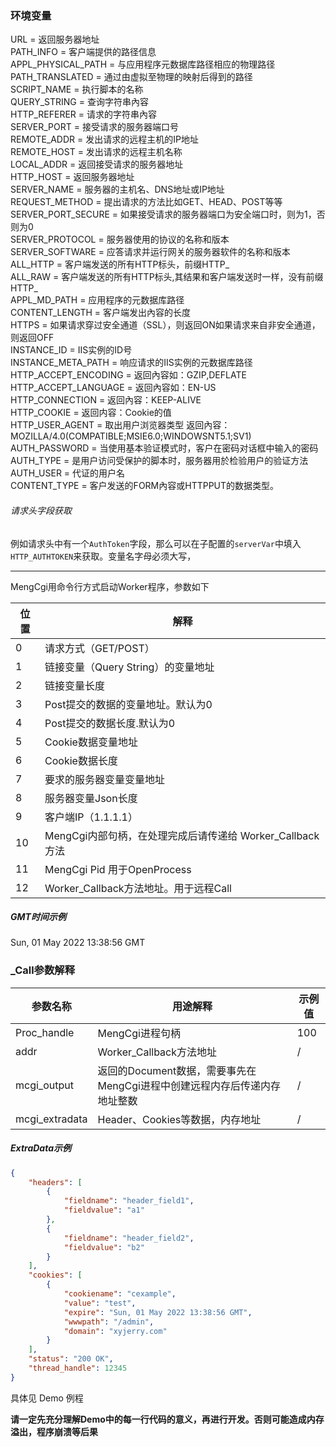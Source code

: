 ### 环境变量

URL = 返回服务器地址   
PATH_INFO = 客户端提供的路径信息   
APPL_PHYSICAL_PATH = 与应用程序元数据库路径相应的物理路径  		   
PATH_TRANSLATED = 通过由虚拟至物理的映射后得到的路径   
SCRIPT_NAME = 执行脚本的名称   
QUERY_STRING = 查询字符串內容   
HTTP_REFERER = 请求的字符串內容   
SERVER_PORT = 接受请求的服务器端口号   
REMOTE_ADDR = 发出请求的远程主机的IP地址   
REMOTE_HOST = 发出请求的远程主机名称   
LOCAL_ADDR = 返回接受请求的服务器地址   
HTTP_HOST = 返回服务器地址  		   
SERVER_NAME = 服务器的主机名、DNS地址或IP地址   
REQUEST_METHOD = 提出请求的方法比如GET、HEAD、POST等等   
SERVER_PORT_SECURE = 如果接受请求的服务器端口为安全端口时，则为1，否则为0   
SERVER_PROTOCOL = 服务器使用的协议的名称和版本   
SERVER_SOFTWARE = 应答请求并运行网关的服务器软件的名称和版本   
ALL_HTTP = 客户端发送的所有HTTP标头，前缀HTTP_   
ALL_RAW = 客户端发送的所有HTTP标头,其结果和客户端发送时一样，没有前缀HTTP_ 		   
APPL_MD_PATH = 应用程序的元数据库路径   
CONTENT_LENGTH = 客户端发出內容的长度   
HTTPS = 如果请求穿过安全通道（SSL），则返回ON如果请求来自非安全通道，则返回OFF   
INSTANCE_ID = IIS实例的ID号   
INSTANCE_META_PATH = 响应请求的IIS实例的元数据库路径   
HTTP_ACCEPT_ENCODING = 返回內容如：GZIP,DEFLATE   
HTTP_ACCEPT_LANGUAGE = 返回內容如：EN-US   
HTTP_CONNECTION = 返回內容：KEEP-ALIVE   
HTTP_COOKIE = 返回内容：Cookie的值   
HTTP_USER_AGENT = 取出用户浏览器类型 返回內容：MOZILLA/4.0(COMPATIBLE;MSIE6.0;WINDOWSNT5.1;SV1) 		   
AUTH_PASSWORD = 当使用基本验证模式时，客户在密码对话框中输入的密码   
AUTH_TYPE = 是用户访问受保护的脚本时，服务器用於检验用户的验证方法   
AUTH_USER = 代证的用户名  
CONTENT_TYPE = 客户发送的FORM內容或HTTPPUT的数据类型。

###### 请求头字段获取

例如请求头中有一个`AuthToken`字段，那么可以在子配置的`serverVar`中填入`HTTP_AUTHTOKEN`来获取。变量名字母必须大写，

----

MengCgi用命令行方式启动Worker程序，参数如下

| 位置 | 解释                                                      |
| ---- | --------------------------------------------------------- |
| 0    | 请求方式（GET/POST）                                      |
| 1    | 链接变量（Query String）的变量地址                        |
| 2    | 链接变量长度                                              |
| 3    | Post提交的数据的变量地址。默认为0                         |
| 4    | Post提交的数据长度.默认为0                                |
| 5    | Cookie数据变量地址                                        |
| 6    | Cookie数据长度                                            |
| 7    | 要求的服务器变量变量地址                                  |
| 8    | 服务器变量Json长度                                        |
| 9    | 客户端IP（1.1.1.1）                                       |
| 10   | MengCgi内部句柄，在处理完成后请传递给 Worker_Callback方法 |
| 11   | MengCgi Pid 用于OpenProcess                               |
| 12   | Worker_Callback方法地址。用于远程Call                     |

##### GMT时间示例

Sun, 01 May 2022 13:38:56 GMT

### _Call参数解释

| 参数名称       | 用途解释                                                     | 示例值 |
| -------------- | ------------------------------------------------------------ | ------ |
| Proc_handle    | MengCgi进程句柄                                              | 100    |
| addr           | Worker_Callback方法地址                                      | /      |
| mcgi_output    | 返回的Document数据，需要事先在MengCgi进程中创建远程内存后传递内存地址整数 | /      |
| mcgi_extradata | Header、Cookies等数据，内存地址                              | /      |

##### ExtraData示例

```Json
{
    "headers": [
        {
            "fieldname": "header_field1",
            "fieldvalue": "a1"
        },
        {
            "fieldname": "header_field2",
            "fieldvalue": "b2"
        }
    ],
    "cookies": [
        {
            "cookiename": "cexample",
            "value": "test",
            "expire": "Sun, 01 May 2022 13:38:56 GMT",
            "wwwpath": "/admin",
            "domain": "xyjerry.com"
        }
    ],
    "status": "200 OK",
    "thread_handle": 12345
}
```

具体见 Demo 例程

**请一定先充分理解Demo中的每一行代码的意义，再进行开发。否则可能造成内存溢出，程序崩溃等后果**